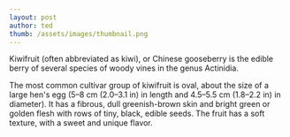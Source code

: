 ```yaml
---
layout: post
author: ted
thumb: /assets/images/thumbnail.png
---
```


Kiwifruit (often abbreviated as kiwi), or Chinese gooseberry is the edible
berry of several species of woody vines in the genus Actinidia.

<!--more-->

The most common cultivar group of kiwifruit is oval, about the size of a large
hen's egg (5–8 cm (2.0–3.1 in) in length and 4.5–5.5 cm (1.8–2.2 in) in
diameter). It has a fibrous, dull greenish-brown skin and bright green or
golden flesh with rows of tiny, black, edible seeds. The fruit has a soft
texture, with a sweet and unique flavor.
